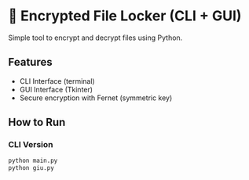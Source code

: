 # 🔐 Encrypted File Locker (CLI + GUI)

Simple tool to encrypt and decrypt files using Python.

## Features
- CLI Interface (terminal)
- GUI Interface (Tkinter)
- Secure encryption with Fernet (symmetric key)

## How to Run

### CLI Version
```bash
python main.py
python giu.py



